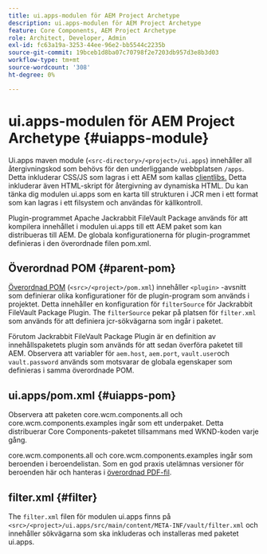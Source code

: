```yaml
---
title: ui.apps-modulen för AEM Project Archetype
description: ui.apps-modulen för AEM Project Archetype
feature: Core Components, AEM Project Archetype
role: Architect, Developer, Admin
exl-id: fc63a19a-3253-44ee-96e2-bb5544c2235b
source-git-commit: 19bceb1d8ba07c70798f2e7203db957d3e8b3d03
workflow-type: tm+mt
source-wordcount: '308'
ht-degree: 0%

---
```


# ui.apps-modulen för AEM Project Archetype {#uiapps-module}

Ui.apps maven module (`<src-directory>/<project>/ui.apps`) innehåller all återgivningskod som behövs för den underliggande webbplatsen `/apps`. Detta inkluderar CSS/JS som lagras i ett AEM som kallas [clientlibs.](uifrontend.md#clientlibs) Detta inkluderar även HTML-skript för återgivning av dynamiska HTML. Du kan tänka dig modulen ui.apps som en karta till strukturen i JCR men i ett format som kan lagras i ett filsystem och användas för källkontroll.

Plugin-programmet Apache Jackrabbit FileVault Package används för att kompilera innehållet i modulen ui.apps till ett AEM paket som kan distribueras till AEM. De globala konfigurationerna för plugin-programmet definieras i den överordnade filen pom.xml.

## Överordnad POM {#parent-pom}

[Överordnad POM](/help/developing/archetype/using.md#parent-pom) (`<src>/<project>/pom.xml`) innehåller `<plugin>` -avsnitt som definierar olika konfigurationer för de plugin-program som används i projektet. Detta innehåller en konfiguration för `filterSource` för Jackrabbit FileVault Package Plugin. The `filterSource` pekar på platsen för `filter.xml` som används för att definiera jcr-sökvägarna som ingår i paketet.

Förutom Jackrabbit FileVault Package Plugin är en definition av innehållspaketets plugin som används för att sedan överföra paketet till AEM. Observera att variabler för `aem.host`, `aem.port`, `vault.user`och `vault.password` används som motsvarar de globala egenskaper som definieras i samma överordnade POM.

## ui.apps/pom.xml {#uiapps-pom}

Observera att paketen core.wcm.components.all och core.wcm.components.examples ingår som ett underpaket. Detta distribuerar Core Components-paketet tillsammans med WKND-koden varje gång.

core.wcm.components.all och core.wcm.components.examples ingår som beroenden i beroendelistan. Som en god praxis utelämnas versioner för beroenden här och hanteras i [överordnad PDF-fil](/help/developing/archetype/using.md#core-components).

## filter.xml {#filter}

The `filter.xml` filen för modulen ui.apps finns på `<src>/<project>/ui.apps/src/main/content/META-INF/vault/filter.xml` och innehåller sökvägarna som ska inkluderas och installeras med paketet ui.apps.
